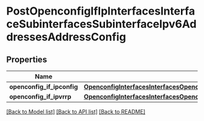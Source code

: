 # PostOpenconfigIfIpInterfacesInterfaceSubinterfacesSubinterfaceIpv6AddressesAddressConfig

## Properties
Name | Type | Description | Notes
------------ | ------------- | ------------- | -------------
**openconfig_if_ipconfig** | [**OpenconfigInterfacesInterfacesOpenconfiginterfacesinterfacesSubinterfacesOpenconfigifipipv4AddressesConfig**](OpenconfigInterfacesInterfacesOpenconfiginterfacesinterfacesSubinterfacesOpenconfigifipipv4AddressesConfig.md) |  | [optional] 
**openconfig_if_ipvrrp** | [**OpenconfigInterfacesInterfacesOpenconfiginterfacesinterfacesSubinterfacesOpenconfigifipipv6AddressesVrrp**](OpenconfigInterfacesInterfacesOpenconfiginterfacesinterfacesSubinterfacesOpenconfigifipipv6AddressesVrrp.md) |  | [optional] 

[[Back to Model list]](../README.md#documentation-for-models) [[Back to API list]](../README.md#documentation-for-api-endpoints) [[Back to README]](../README.md)



